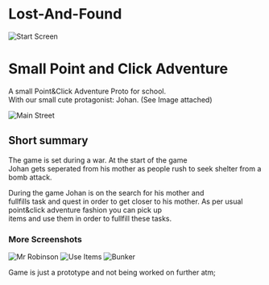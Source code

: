 # Lost-And-Found

![Start Screen](https://user-images.githubusercontent.com/94353989/179839524-f01ffbc1-50f3-465e-a062-d0185f690a6c.png)

<h1> Small Point and Click Adventure </h1>
A small Point&Click Adventure Proto for school.<br>
With our small cute protagonist: Johan.
(See Image attached)

![Main Street](https://user-images.githubusercontent.com/94353989/179839539-2152ae53-5c5d-47a1-9489-813e99eb11f5.png)

<h2> Short summary </h2>

The game is set during a war. At the start of the game<br> Johan gets seperated from his mother
as people rush to seek shelter from a bomb attack.

During the game Johan is on the search for his mother and <br>fullfills task and quest
in order to get closer to his mother.
As per usual point&click adventure fashion you can pick up <br>items and use them in order
to fullfill these tasks.
<h3> More Screenshots </h3>

![Mr Robinson](https://user-images.githubusercontent.com/94353989/179839519-2f29ea5b-767b-409a-bdaf-633c152e4145.png)
![Use Items](https://user-images.githubusercontent.com/94353989/179839526-6cdc000c-6df8-43a5-a0e6-1b13f834b3b5.png)
![Bunker](https://user-images.githubusercontent.com/94353989/179839534-36ada9bf-11bf-401f-ac94-0ec9ffa85a44.png)

Game is just a prototype and not being worked on further atm;
